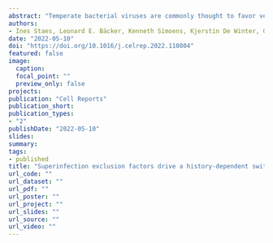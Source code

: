 ```yaml
---
abstract: "Temperate bacterial viruses are commonly thought to favor vertical (lysogenic) transmission over horizontal (lytic) transmission when the virion-to-host-cell ratio is high and available host cells become scarce. In P22-infected Salmonella Typhimurium populations, however, we find that host subpopulations become lytically consumed despite high phage-to-host ratios that would normally favor lysogeny. These subpopulations originate from the proliferation of P22-free siblings that spawn off from P22-carrier cells from which they cytoplasmically inherit P22-borne superinfection exclusion factors (SEFs). In fact, we demonstrate that the gradual dilution of these SEFs in the growing subpopulation of P22-free siblings restricts the number of incoming phages, thereby imposing the perception of a low phage-to-host ratio that favors lytic development. Although their role has so far been neglected, our data indicate that phage-borne SEFs can spur complex infection dynamics and a history-dependent switch from vertical to horizontal transmission in the face of host-cell scarcity."
authors:
- Ines Staes, Leonard E. Bäcker, Kenneth Simoens, Kjerstin De Winter, Gasper Marolt, William Cenens, Sanne Wolput, Alan R. Vazquez, Peter Goos, Rob Lavigne, Kristel Bernaerts, Abram Aertsen
date: "2022-05-10"
doi: "https://doi.org/10.1016/j.celrep.2022.110804"
featured: false
image:
  caption:
  focal_point: ""
  preview_only: false
projects:
publication: "Cell Reports"
publication_short: 
publication_types:
- "2"
publishDate: "2022-05-10"
slides:
summary:
tags:
- published
title: "Superinfection exclusion factors drive a history-dependent switch from vertical to horizontal phage transmission"
url_code: ""
url_dataset: ""
url_pdf: ""
url_poster: ""
url_project: ""
url_slides: ""
url_source: ""
url_video: ""
---
```

